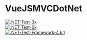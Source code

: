 # VueJSMVCDotNet
[![.NET-Test-3x](https://github.com/roger-castaldo/VueJSMVCDotNet/actions/workflows/unittests3x.yml/badge.svg?no-cache)](https://github.com/roger-castaldo/VueJSMVCDotNet/actions/workflows/unittests3x.yml)\
[![.NET-Test-6x](https://github.com/roger-castaldo/VueJSMVCDotNet/actions/workflows/unittests6x.yml/badge.svg?no-cache)](https://github.com/roger-castaldo/VueJSMVCDotNet/actions/workflows/unittests6x.yml)\
[![.NET-Test-Framework-4.6.1](https://github.com/roger-castaldo/VueJSMVCDotNet/actions/workflows/unittests481.yml/badge.svg?no-cache)](https://github.com/roger-castaldo/VueJSMVCDotNet/actions/workflows/unittests481.yml)
